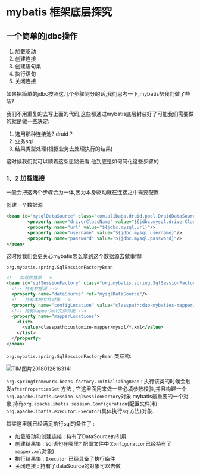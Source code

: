 # mybatis 框架底层探究

## 一个简单的jdbc操作

1. 加载驱动
2. 创建连接
3. 创建语句集
4. 执行语句
5. 关闭连接

如果把简单的jdbc按照这几个步骤划分的话,我们思考一下,mybatis帮我们做了些啥?

我们不用重复的去写上面的代码,这些都通过mybatis底层封装好了可能我们需要做的就是做一些决定:

1. 选用那种连接池? druid？
2. 业务sql 
3. 结果类型处理(根据业务去处理执行的结果)



这时候我们就可以顺着这条思路去看,他到底是如何简化这些步骤的



###  1、2 加载连接

一般会把这两个步骤合为一体,因为本身驱动就在连接之中需要配置

创建一个数据源

```xml
<bean id="mysqlDataSource" class="com.alibaba.druid.pool.DruidDataSource">
        <property name="driverClassName" value="${jdbc.mysql.driverClassName}"/>
        <property name="url" value="${jdbc.mysql.url}"/>
        <property name="username" value="${jdbc.mysql.username}"/>
        <property name="password" value="${jdbc.mysql.password}"/>
</bean>
```



这时候我们会更关心mybatis怎么拿到这个数据源去做事情!

`org.mybatis.spring.SqlSessionFactoryBean`

```xml
<!-- 加载数据源 -->
<bean id="sqlSessionFactory" class="org.mybatis.spring.SqlSessionFactoryBean">
  <!-- 持有数据源 -->
  <property name="dataSource" ref="mysqlDataSource"/>
  <!-- 持有本地文件对象 -->
  <property name="configLocation" value="classpath:dao-mybaties-mapper/mybatis-config.xml"/>
  <!-- 持有mapperXml文件对象 -->
  <property name="mapperLocations">
    <list>
      <value>classpath:customize-mapper/mysql/*.xml</value>
    </list>
  </property>
</bean>
```



`org.mybatis.spring.SqlSessionFactoryBean` 类结构:



![TIM图片20180126163141](E:\my\doc\img\TIM图片20180126163141.png)

`org.springframework.beans.factory.InitializingBean` : 执行该类的时候会触发`afterPropertiesSet` 方法 , 它这里面用来做一些必填参数校验,并且构建一个`org.apache.ibatis.session.SqlSessionFactory`对象,mybatis最重要的一个对象,持有`org.apache.ibatis.session.Configuration`(配置文件)和`org.apache.ibatis.executor.Executor`(具体执行sql方法)对象.  



其实这里就已经满足执行sql的条件了 : 

- 加载驱动和创建连接 : 持有了DataSource的引用
- 创建结果集 :  sql语句在哪里? 配置文件中(`Configuration`已经持有了`mapper.xml`对象)
- 执行结果集 :  `Executor` 已经具备了执行条件
- 关闭连接 : 持有了dataSource的对象可以去做



